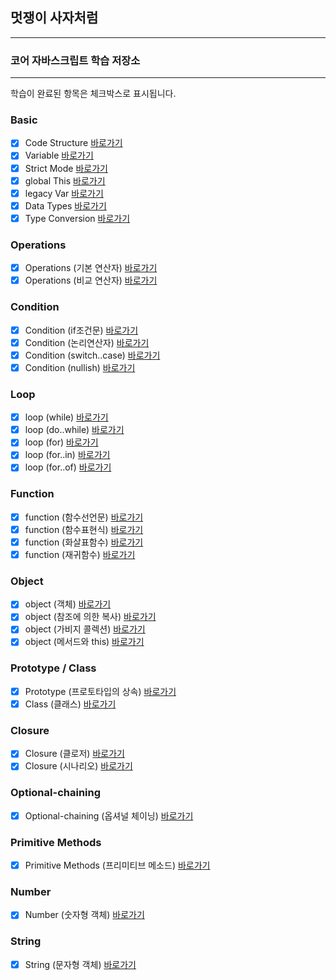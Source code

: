 ## 멋쟁이 사자처럼

---

### 코어 자바스크립트 학습 저장소

---

학습이 완료된 항목은 체크박스로 표시됩니다.

### Basic

- [x] Code Structure [바로가기](client/chapter/core/01.codeStructure.js)
- [x] Variable [바로가기](client/chapter/core/02.variables.js)
- [x] Strict Mode [바로가기](client/chapter/core/03.strictMode.js)
- [x] global This [바로가기](client/chapter/core/04.globalThis.js)
- [x] legacy Var [바로가기](client/chapter/core/05.legacyVar.js)
- [x] Data Types [바로가기](client/chapter/core/06.dataTypes.js)
- [x] Type Conversion [바로가기](client/chapter/core/07.typeConversion.js)

### Operations

- [x] Operations (기본 연산자) [바로가기](client/chapter/core/08-1.operations.js)
- [x] Operations (비교 연산자) [바로가기](client/chapter/core/08-2.operations.js)

### Condition

- [x] Condition (if조건문) [바로가기](client/chapter/core/09-1.condition.js)
- [x] Condition (논리연산자) [바로가기](client/chapter/core/09-2.condition.js)
- [x] Condition (switch..case) [바로가기](client/chapter/core/09-3.condition.js)
- [x] Condition (nullish) [바로가기](client/chapter/core/09-4.condition.js)

### Loop

- [x] loop (while) [바로가기](client/chapter/core/10-1.loop.js)
- [x] loop (do..while) [바로가기](client/chapter/core/10-2.loop.js)
- [x] loop (for) [바로가기](client/chapter/core/10-3.loop.js)
- [x] loop (for..in) [바로가기](client/chapter/core/10-4.loop.js)
- [x] loop (for..of) [바로가기](client/chapter/core/10-5.loop.js)

### Function

- [x] function (함수선언문) [바로가기](client/chapter/core/11-1.function.js)
- [x] function (함수표현식) [바로가기](client/chapter/core/11-2.function.js)
- [x] function (화살표함수) [바로가기](client/chapter/core/11-3.function.js)
- [x] function (재귀함수) [바로가기](client/chapter/core/11-4.function.js)

### Object

- [x] object (객체) [바로가기](client/chapter/core/12-1.object.js)
- [x] object (참조에 의한 복사) [바로가기](client/chapter/core/12-2.object.js)
- [x] object (가비지 콜렉션) [바로가기](client/chapter/core/12-3.object.js)
- [x] object (메서드와 this) [바로가기](client/chapter/core/12-4.object.js)

### Prototype / Class

- [x] Prototype (프로토타입의 상속) [바로가기](client/chapter/core/13-1.prototype.js)
- [x] Class (클래스) [바로가기](client/chapter/core/13-2.prototype.js)

### Closure

- [x] Closure (클로저) [바로가기](client/chapter/core/14-1.closure.js)
- [x] Closure (시나리오) [바로가기](client/chapter/core/14-2.closure.js)

### Optional-chaining

- [x] Optional-chaining (옵셔널 체이닝) [바로가기](client/chapter/core/15.optional.js)

### Primitive Methods

- [x] Primitive Methods (프리미티브 메소드) [바로가기](client/chapter/core/16.primitiveMethod.js)

### Number

- [x] Number (숫자형 객체) [바로가기](client/chapter/core/17.number.js)

### String

- [x] String (문자형 객체) [바로가기](client/chapter/core/18.string.js)
